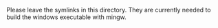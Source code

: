 Please leave the symlinks in this directory. They are currently needed to build the windows executable with mingw.